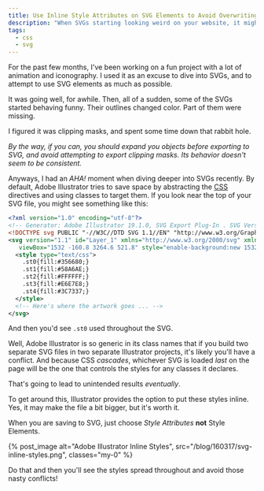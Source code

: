 ```yaml
---
title: Use Inline Style Attributes on SVG Elements to Avoid Overwriting Styles
description: "When SVGs starting looking weird on your website, it might be because their styles are being overwritten."
tags:
  - css
  - svg
---
```


For the past few months, I've been working on a fun project with a lot of animation and iconography. I used it as an excuse to dive into SVGs, and to attempt to use SVG elements as much as possible.

It was going well, for awhile. Then, all of a sudden, some of the SVGs started behaving funny. Their outlines changed color. Part of them were missing.

I figured it was clipping masks, and spent some time down that rabbit hole.

_By the way, if you can, you should expand you objects before exporting to SVG, and avoid attempting to export clipping masks. Its behavior doesn't seem to be consistent._

Anyways, I had an _AHA!_ moment when diving deeper into SVGs recently. By default, Adobe Illustrator tries to save space by abstracting the [CSS](/blog/wtf-is-css/) directives and using classes to target them. If you look near the top of your SVG file, you might see something like this:

```xml
<?xml version="1.0" encoding="utf-8"?>
<!-- Generator: Adobe Illustrator 19.1.0, SVG Export Plug-In . SVG Version: 6.00 Build 0)  -->
<!DOCTYPE svg PUBLIC "-//W3C//DTD SVG 1.1//EN" "http://www.w3.org/Graphics/SVG/1.1/DTD/svg11.dtd">
<svg version="1.1" id="Layer_1" xmlns="http://www.w3.org/2000/svg" xmlns:xlink="http://www.w3.org/1999/xlink" x="0px" y="0px"
   viewBox="1532 -160.8 3264.6 521.8" style="enable-background:new 1532 -160.8 3264.6 521.8;" xml:space="preserve">
  <style type="text/css">
    .st0{fill:#356680;}
    .st1{fill:#58A6AE;}
    .st2{fill:#FFFFFF;}
    .st3{fill:#E6E7E8;}
    .st4{fill:#3C7337;}
  </style>
  <!-- Here's where the artwork goes ... -->
</svg>
```

And then you'd see `.st0` used throughout the SVG.

Well, Adobe Illustrator is so generic in its class names that if you build two separate SVG files in two separate Illustrator projects, it's likely you'll have a conflict. And because CSS _cascades_, whichever SVG is loaded _last_ on the page will be the one that controls the styles for any classes it declares.

That's going to lead to unintended results _eventually_.

To get around this, Illustrator provides the option to put these styles inline. Yes, it may make the file a bit bigger, but it's worth it.

When you are saving to SVG, just choose _Style Attributes_ **not** Style Elements.

{% post_image
    alt="Adobe Illustrator Inline Styles",
    src="/blog/160317/svg-inline-styles.png",
    classes="my-0" %}

Do that and then you'll see the styles spread throughout and avoid those nasty conflicts!
